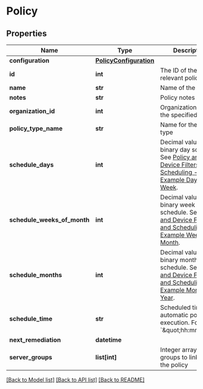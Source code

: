 # Policy

## Properties
Name | Type | Description | Notes
------------ | ------------- | ------------- | -------------
**configuration** | [**PolicyConfiguration**](PolicyConfiguration.md) |  | 
**id** | **int** | The ID of the relevant policy. | [optional] 
**name** | **str** | Name of the policy | 
**notes** | **str** | Policy notes | 
**organization_id** | **int** | Organization ID for the specified policy | 
**policy_type_name** | **str** | Name for the policy type | 
**schedule_days** | **int** | Decimal value of binary day schedule. See [Policy and Device Filters, and Scheduling - Example Days per Week](/developer-portal/policy_filters_schedule/#example-days-per-week). | 
**schedule_weeks_of_month** | **int** | Decimal value of binary week schedule. See [Policy and Device Filters, and Scheduling - Example Weeks per Month](/developer-portal/policy_filters_schedule/#example-weeks-per-month). | [optional] 
**schedule_months** | **int** | Decimal value of binary month schedule. See [Policy and Device Filters, and Scheduling - Example Months per Year](/developer-portal/policy_filters_schedule/#example-months-per-year). | [optional] 
**schedule_time** | **str** | Scheduled time for automatic policy execution. Format: &#x60;\&quot;hh:mm\&quot;&#x60; | 
**next_remediation** | **datetime** |  | [optional] 
**server_groups** | **list[int]** | Integer array. Server groups to link with the policy | 

[[Back to Model list]](../README.md#documentation-for-models) [[Back to API list]](../README.md#documentation-for-api-endpoints) [[Back to README]](../README.md)

